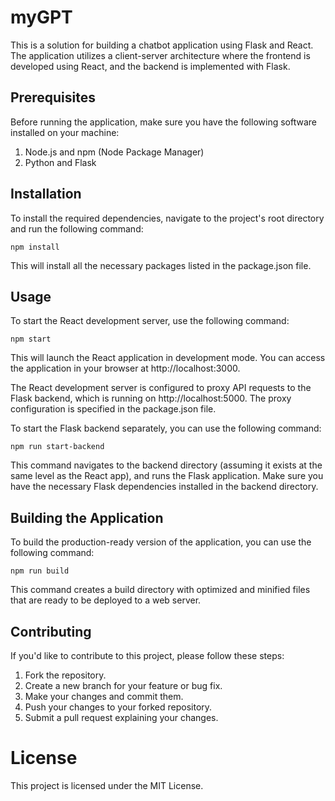 # myGPT

This is a solution for building a chatbot application using Flask and React. The application utilizes a client-server architecture where the frontend is developed using React, and the backend is implemented with Flask.

## Prerequisites

Before running the application, make sure you have the following software installed on your machine:

1. Node.js and npm (Node Package Manager)
2. Python and Flask

## Installation

To install the required dependencies, navigate to the project's root directory and run the following command:

```
npm install
```

This will install all the necessary packages listed in the package.json file.

## Usage

To start the React development server, use the following command:

```
npm start
```

This will launch the React application in development mode. You can access the application in your browser at http://localhost:3000.

The React development server is configured to proxy API requests to the Flask backend, which is running on http://localhost:5000. The proxy configuration is specified in the package.json file.

To start the Flask backend separately, you can use the following command:

```
npm run start-backend
```

This command navigates to the backend directory (assuming it exists at the same level as the React app), and runs the Flask application. Make sure you have the necessary Flask dependencies installed in the backend directory.

## Building the Application

To build the production-ready version of the application, you can use the following command:

```
npm run build
```

This command creates a build directory with optimized and minified files that are ready to be deployed to a web server.

## Contributing

If you'd like to contribute to this project, please follow these steps:

1. Fork the repository.
2. Create a new branch for your feature or bug fix.
3. Make your changes and commit them.
4. Push your changes to your forked repository.
5. Submit a pull request explaining your changes.

# License

This project is licensed under the MIT License.
